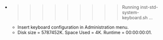 * >>>>>>>>> Running inst-std-system-keyboard.sh ...
  * Insert keyboard configuration in Administration menu.
  * Disk size = 5787452K. Space Used = 4K. Runtime = 00:00:00:01.
